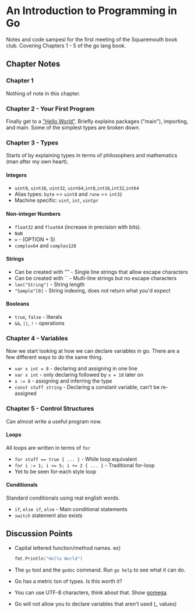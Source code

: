 An Introduction to Programming in Go
====================================

Notes and code sampesl for the first meeting of the Squaremouth book club.
Covering Chapters 1 - 5 of the go lang book.

Chapter Notes
-------------

### Chapter 1

Nothing of note in this chapter.

### Chapter 2 - Your First Program

Finally get to a ["Hello World"](chapter2/hello.go).
Briefly explains packages ("main"), importing, and main.
Some of the simplest types are broken down.

### Chapter 3 - Types

Starts of by explaining types in terms of philosophers and
mathematics (man after my own heart).

#### Integers

* `uint8`, `uint16`, `uint32`, `uint64`,`int8`,`int16`,`int32`,`int64`
* Alias types: `byte` == `uint8` and `rune` == `int32`
* Machine specific: `uint`, `int`, `uintpr`

#### Non-integer Numbers

* `float32` and `float64` (increase in precision with bits).
* `NaN`
* `∞` - (OPTION + 5)
* `complex64` and `complex128`

#### Strings

* Can be created with "" - Single line strings that allow escape characters
* Can be created with `` - Multi-line strings but no escape characters
* `len("String")` - String length
* `"Sample"[0]` - String indexing, does not return what you'd expect

#### Booleans

* `true`, `false` - literals
* `&&`, `||`, `!` - operations

### Chapter 4 - Variables

Now we start looking at how we can declare variables in go. There are a few
different ways to do the same thing.

* `var x int = 8` - declaring and assigning in one line
* `var x int` - only declaring followed by `x = 18` later on
* `x := 8` - assigning and inferring the type
* `const stuff string` - Declaring a constant variable, can't be re-assigned

### Chapter 5 - Control Structures

Can almost write a useful program now.

#### Loops

All loops are written in terms of `for`

* `for stuff == true { ... }` - While loop equivalent
* `for i := 1; i <= 5; i += 2 { ... }` - Traditional for-loop
* Yet to be seen for-each style loop

#### Conditionals

Standard conditionals using real english words.

* `if`, `else if`, `else` - Main conditional statements
* `switch` statement also exists

Discussion Points
-----------------

* Capital lettered function/method names. ex)

  ```go
  fmt.Println("Hello World")
  ```

* The `go` tool and the `godoc` command. Run `go help` to see what it can do.
* Go has a metric ton of types. Is this worth it?
* You can use UTF-8 characters, think about that. Show [gomega](http://onsi.github.io/gomega/).
* Go will not allow you to declare variables that aren't used (_ values)

